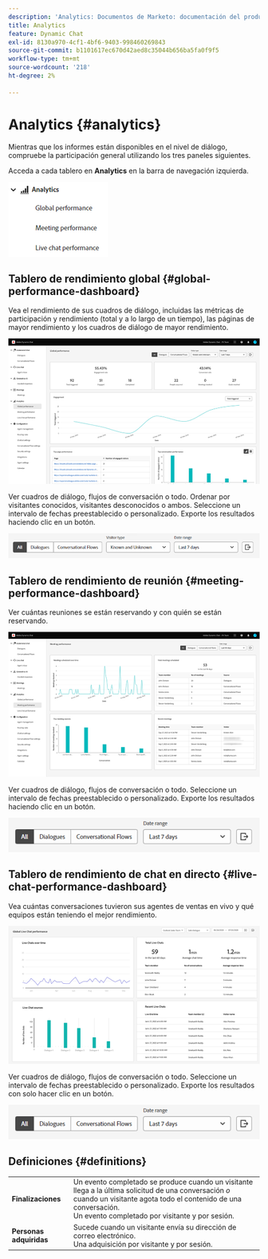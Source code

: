 ```yaml
---
description: 'Analytics: Documentos de Marketo: documentación del producto'
title: Analytics
feature: Dynamic Chat
exl-id: 8130a970-4cf1-4bf6-9403-998460269843
source-git-commit: b1101617ec670d42aed8c35044b656ba5fa0f9f5
workflow-type: tm+mt
source-wordcount: '218'
ht-degree: 2%

---
```


# Analytics {#analytics}

Mientras que los informes están disponibles en el nivel de diálogo, compruebe la participación general utilizando los tres paneles siguientes.

Acceda a cada tablero en **Analytics** en la barra de navegación izquierda.

![](assets/analytics-1.png)

## Tablero de rendimiento global {#global-performance-dashboard}

Vea el rendimiento de sus cuadros de diálogo, incluidas las métricas de participación y rendimiento (total y a lo largo de un tiempo), las páginas de mayor rendimiento y los cuadros de diálogo de mayor rendimiento.

![](assets/analytics-2.png)

Ver cuadros de diálogo, flujos de conversación o todo. Ordenar por visitantes conocidos, visitantes desconocidos o ambos. Seleccione un intervalo de fechas preestablecido o personalizado. Exporte los resultados haciendo clic en un botón.

![](assets/analytics-3.png)

## Tablero de rendimiento de reunión {#meeting-performance-dashboard}

Ver cuántas reuniones se están reservando y con quién se están reservando.

![](assets/analytics-4.png)

Ver cuadros de diálogo, flujos de conversación o todo. Seleccione un intervalo de fechas preestablecido o personalizado. Exporte los resultados haciendo clic en un botón.

![](assets/analytics-5.png)

## Tablero de rendimiento de chat en directo {#live-chat-performance-dashboard}

Vea cuántas conversaciones tuvieron sus agentes de ventas en vivo y qué equipos están teniendo el mejor rendimiento.

![](assets/analytics-6.png)

Ver cuadros de diálogo, flujos de conversación o todo. Seleccione un intervalo de fechas preestablecido o personalizado. Exporte los resultados con solo hacer clic en un botón.

![](assets/analytics-7.png)

## Definiciones {#definitions}

<table>
<thead>
<tbody>
  <tr>
    <td><b>Finalizaciones</b></td>
    <td>Un evento completado se produce cuando un visitante llega a la última solicitud de una conversación <i>o</i> cuando un visitante agota todo el contenido de una conversación.
    <br>Un evento completado por visitante y por sesión.</td>
  </tr>
  <tr>
    <td><b>Personas adquiridas</b></td>
    <td>Sucede cuando un visitante envía su dirección de correo electrónico.
    <br>Una adquisición por visitante y por sesión.</td>
  </tr>
</tbody>
</table>
